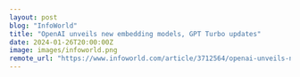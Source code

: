 ```yaml
---
layout: post
blog: "InfoWorld"
title: "OpenAI unveils new embedding models, GPT Turbo updates"
date: 2024-01-26T20:00:00Z
image: images/infoworld.png
remote_url: "https://www.infoworld.com/article/3712564/openai-unveils-new-embedding-models-gpt-turbo-updates.html#tk.rss_applicationdevelopment"
---
```

